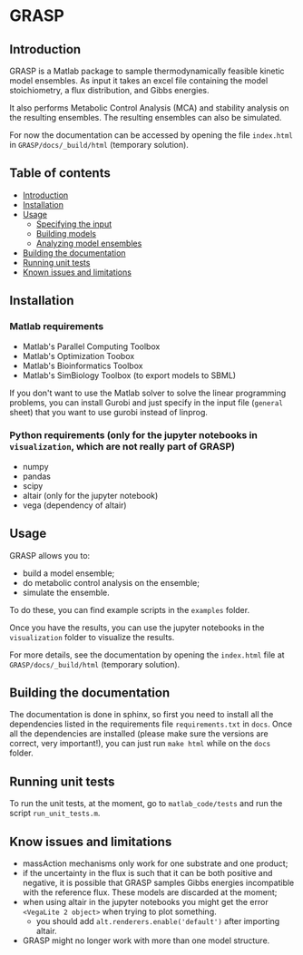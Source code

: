 # GRASP

## Introduction 

GRASP is a Matlab package to sample thermodynamically feasible kinetic model ensembles.
As input it takes an excel file containing the model stoichiometry, a flux distribution, and Gibbs energies.

It also performs Metabolic Control Analysis (MCA) and stability analysis on the resulting ensembles. The resulting ensembles can also be simulated. 

For now the documentation can be accessed by opening the file `index.html` in `GRASP/docs/_build/html`  (temporary solution).


## Table of contents

* [Introduction](#introduction)
* [Installation](#installation)
* [Usage](#usage)
  * [Specifying the input](#specifying-the-input)
  * [Building models](#building-models)
  * [Analyzing model ensembles](#analyzing-model-ensembles)
* [Building the documentation](#building-the-documentation)
* [Running unit tests](#running-unit-tests)
* [Known issues and limitations](#known-issues-and-limitations)


## Installation

### Matlab requirements

* Matlab's Parallel Computing Toolbox
* Matlab's Optimization Toobox
* Matlab's Bioinformatics Toolbox
* Matlab's SimBiology Toolbox (to export models to SBML)

If you don't want to use the Matlab solver to solve the linear programming problems, you can install Gurobi and just specify in the input file (`general` sheet) that you want to use gurobi instead of linprog.

### Python requirements (only for the jupyter notebooks in `visualization`, which are not really part of GRASP)

* numpy
* pandas
* scipy
* altair (only for the jupyter notebook)
* vega (dependency of altair)

## Usage

GRASP allows you to:
 - build a model ensemble;
 - do metabolic control analysis on the ensemble;
 - simulate the ensemble.

To do these, you can find example scripts in the `examples` folder.
 
Once you have the results, you can use the jupyter notebooks in the `visualization` folder to visualize the results.

For more details, see the documentation by opening the `index.html` file at `GRASP/docs/_build/html` (temporary solution).


## Building the documentation

The documentation is done in sphinx, so first you need to install all the dependencies listed in the requirements file `requirements.txt` in `docs`. 
Once all the dependencies are installed (please make sure the versions are correct, very important!), you can just run `make html`  while on the `docs` folder.


## Running unit tests

To run the unit tests, at the moment, go to `matlab_code/tests` and run the script `run_unit_tests.m`.


## Know issues and limitations

 - massAction mechanisms only work for one substrate and one product;
 - if the uncertainty in the flux is such that it can be both positive and negative, it is possible that GRASP samples Gibbs energies incompatible with the reference flux. These models are discarded at the moment;
 - when using altair in the jupyter notebooks you might get the error `<VegaLite 2 object>` when trying to plot something. 
    - you should add `alt.renderers.enable('default')` after importing altair. 
 - GRASP might no longer work with more than one model structure.
